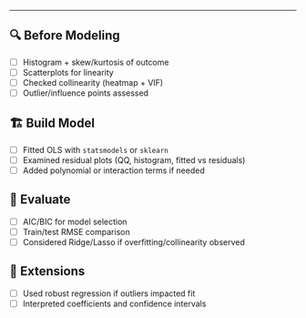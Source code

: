 ___

## 🔍 Before Modeling
- [ ] Histogram + skew/kurtosis of outcome
- [ ] Scatterplots for linearity
- [ ] Checked collinearity (heatmap + VIF)
- [ ] Outlier/influence points assessed

## 🏗️ Build Model
- [ ] Fitted OLS with `statsmodels` or `sklearn`
- [ ] Examined residual plots (QQ, histogram, fitted vs residuals)
- [ ] Added polynomial or interaction terms if needed

## 🧪 Evaluate
- [ ] AIC/BIC for model selection
- [ ] Train/test RMSE comparison
- [ ] Considered Ridge/Lasso if overfitting/collinearity observed

## 🧰 Extensions
- [ ] Used robust regression if outliers impacted fit
- [ ] Interpreted coefficients and confidence intervals